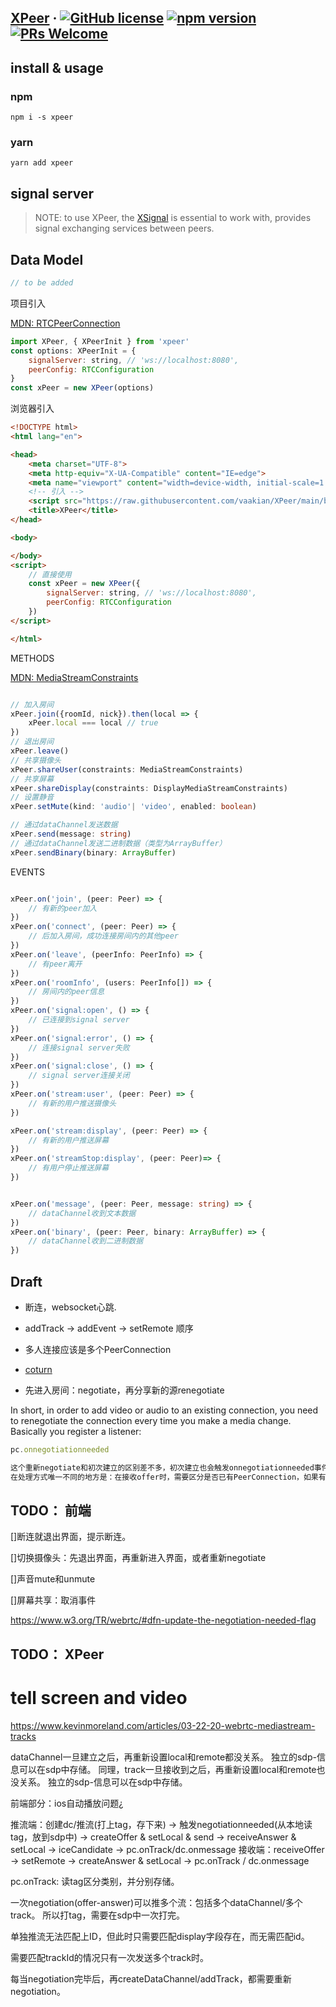 ## [XPeer](#) · [![GitHub license](https://img.shields.io/badge/license-MIT-blue.svg)](https://github.com/vaakian/xpeer/blob/main/LICENSE) [![npm version](https://img.shields.io/npm/v/xpeer.svg?style=flat)](https://www.npmjs.com/package/xpeer) [![PRs Welcome](https://img.shields.io/badge/PRs-welcome-brightgreen.svg)](#)


## install & usage

### npm
```shell
npm i -s xpeer
```
### yarn
```shell
yarn add xpeer
```
## signal server

> NOTE: to use XPeer, the [XSignal](https://github.com/vaakian/XSignal) is essential to work with, provides signal exchanging services between peers.

## Data Model

```js
// to be added
```


项目引入

[MDN: RTCPeerConnection](https://developer.mozilla.org/en-US/docs/Web/API/RTCPeerConnection/RTCPeerConnection)
```js
import XPeer, { XPeerInit } from 'xpeer'
const options: XPeerInit = {
    signalServer: string, // 'ws://localhost:8080',
    peerConfig: RTCConfiguration
}
const xPeer = new XPeer(options)
```

浏览器引入
```html
<!DOCTYPE html>
<html lang="en">

<head>
    <meta charset="UTF-8">
    <meta http-equiv="X-UA-Compatible" content="IE=edge">
    <meta name="viewport" content="width=device-width, initial-scale=1.0">
    <!-- 引入 -->
    <script src="https://raw.githubusercontent.com/vaakian/XPeer/main/bundle/xpeer.bundle.min.js"></script>
    <title>XPeer</title>
</head>

<body>

</body>
<script>
    // 直接使用
    const xPeer = new XPeer({
        signalServer: string, // 'ws://localhost:8080',
        peerConfig: RTCConfiguration
    })
</script>

</html>
```

METHODS

[MDN: MediaStreamConstraints](https://developer.mozilla.org/en-US/docs/Web/API/MediaDevices/getUserMedia)
```ts

// 加入房间
xPeer.join({roomId, nick}).then(local => {
    xPeer.local === local // true
})
// 退出房间
xPeer.leave()
// 共享摄像头
xPeer.shareUser(constraints: MediaStreamConstraints)
// 共享屏幕
xPeer.shareDisplay(constraints: DisplayMediaStreamConstraints)
// 设置静音
xPeer.setMute(kind: 'audio'| 'video', enabled: boolean)

// 通过dataChannel发送数据
xPeer.send(message: string)
// 通过dataChannel发送二进制数据（类型为ArrayBuffer）
xPeer.sendBinary(binary: ArrayBuffer)
```


EVENTS

```ts

xPeer.on('join', (peer: Peer) => {
    // 有新的peer加入
})
xPeer.on('connect', (peer: Peer) => {
    // 后加入房间，成功连接房间内的其他peer
})
xPeer.on('leave', (peerInfo: PeerInfo) => {
    // 有peer离开
})
xPeer.on('roomInfo', (users: PeerInfo[]) => {
    // 房间内的peer信息
})
xPeer.on('signal:open', () => {
    // 已连接到signal server
})
xPeer.on('signal:error', () => {
    // 连接signal server失败
})
xPeer.on('signal:close', () => {
    // signal server连接关闭
})
xPeer.on('stream:user', (peer: Peer) => {
    // 有新的用户推送摄像头
})

xPeer.on('stream:display', (peer: Peer) => {
    // 有新的用户推送屏幕
})
xPeer.on('streamStop:display', (peer: Peer)=> {
    // 有用户停止推送屏幕
})


xPeer.on('message', (peer: Peer, message: string) => {
    // dataChannel收到文本数据
})
xPeer.on('binary', (peer: Peer, binary: ArrayBuffer) => {
    // dataChannel收到二进制数据
})

```




## Draft
- 断连，websocket心跳.

- addTrack -> addEvent -> setRemote 顺序

- 多人连接应该是多个PeerConnection

- [coturn](https://juejin.cn/post/6999962039930060837)

- 先进入房间：negotiate，再分享新的源renegotiate

In short, in order to add video or audio to an existing connection, you need to renegotiate the connection every time you make a media change. Basically you register a listener:
```js
pc.onnegotiationneeded

这个重新negotiate和初次建立的区别差不多，初次建立也会触发onnegotiationneeded事件。
在处理方式唯一不同的地方是：在接收offer时，需要区分是否已有PeerConnection，如果有，则不需要重新建立，只需要更新offer（CreateOffer）。
```

## TODO： 前端

[]断连就退出界面，提示断连。

[]切换摄像头：先退出界面，再重新进入界面，或者重新negotiate

[]声音mute和unmute

[]屏幕共享：取消事件

https://www.w3.org/TR/webrtc/#dfn-update-the-negotiation-needed-flag


## TODO： XPeer

# tell screen and video

https://www.kevinmoreland.com/articles/03-22-20-webrtc-mediastream-tracks


dataChannel一旦建立之后，再重新设置local和remote都没关系。  独立的sdp-信息可以在sdp中存储。
同理，track一旦接收到之后，再重新设置local和remote也没关系。 独立的sdp-信息可以在sdp中存储。





前端部分：ios自动播放问题¿


推流端：创建dc/推流(打上tag，存下来) -> 触发negotiationneeded(从本地读tag，放到sdp中) -> createOffer & setLocal & send -> receiveAnswer & setLocal -> iceCandidate -> pc.onTrack/dc.onmessage
接收端：receiveOffer -> setRemote -> createAnswer & setLocal -> pc.onTrack / dc.onmessage

pc.onTrack: 读tag区分类别，并分别存储。

一次negotiation(offer-answer)可以推多个流：包括多个dataChannel/多个track。
所以打tag，需要在sdp中一次打完。

单独推流无法匹配上ID，但此时只需要匹配display字段存在，而无需匹配id。

需要匹配trackId的情况只有一次发送多个track时。

每当negotiation完毕后，再createDataChannel/addTrack，都需要重新negotiation。

